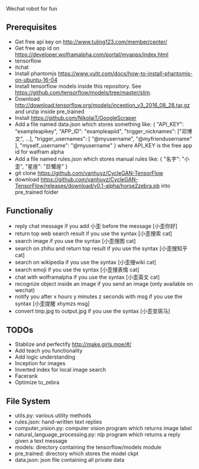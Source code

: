 Wechat robot for fun

## Prerequisites
* Get free api key on http://www.tuling123.com/member/center/
* Get free app id on https://developer.wolframalpha.com/portal/myapps/index.html
* tensorflow
* itchat
* Install phantomjs https://www.vultr.com/docs/how-to-install-phantomjs-on-ubuntu-16-04
* Install tensorflow models inside this repository. See https://github.com/tensorflow/models/tree/master/slim.
* Download http://download.tensorflow.org/models/inception_v3_2016_08_28.tar.gz and unzip inside pre\_trained
* Install https://github.com/NikolaiT/GoogleScraper
* Add a file named data.json which stores something like:
{
    "API_KEY": "exampleapikey",
    "APP_ID": "exampleapiid",
	"trigger_nicknames": ["邓博文", ...],
	"trigger_usernames": [
	  "@myusername",
      "@myfriendusername"
	],
	"myself_username": "@myusername"
}
where API\_KEY is the free app id for walfram alpha
* Add a file named rules.json which stores manual rules like:
{
	"名字": "小歪",
	"星座": "巨蟹座"
}
* git clone https://github.com/vanhuyz/CycleGAN-TensorFlow
* download https://github.com/vanhuyz/CycleGAN-TensorFlow/releases/download/v0.1-alpha/horse2zebra.pb into pre\_trained folder

## Functionaliy
* reply chat message if you add 小歪 before the message [小歪你好]
* return top web search result if you use the syntax [小歪搜索 cat]
* search image if you use the syntax [小歪搜图 cat]
* search on zhihu and return top result if you use the syntax [小歪搜知乎 cat]
* search on wikipedia if you use the syntax [小歪搜wiki cat]
* search emoji if you use the syntax [小歪搜表情 cat]
* chat with wolframalpha if you use the syntax [小歪英文 cat]
* recognize object inside an image if you send an image (only available on wechat)
* notify you after x hours y minutes z seconds with msg if you use the syntax [小歪提醒 xhymzs msg]
* convert tmp.jpg to output.jpg if you use the syntax [小歪变斑马]

## TODOs
* Stablize and perfectify http://make.girls.moe/#/
* Add teach you functionality
* Add logic understanding
* Inception for images
* Inverted index for local image search
* Facerank
* Optimize to\_zebra

## File System
* utils.py: various utility methods
* rules.json: hand-written text replies
* computer\_vision.py: computer vision program which returns image label
* natural\_language\_processing.py: nlp program which returns a reply given a text message
* models: directory containing the tensorflow/models module
* pre\_trained: directory which stores the model ckpt
* data.json: json file containing all private data
